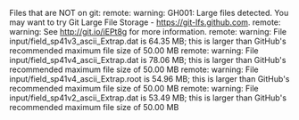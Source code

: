 Files that are NOT on git:
remote: warning: GH001: Large files detected. You may want to try Git Large File Storage - https://git-lfs.github.com.
remote: warning: See http://git.io/iEPt8g for more information.
remote: warning: File input/field_sp41v3_ascii_Extrap.dat is 64.35 MB; this is larger than GitHub's recommended maximum file size of 50.00 MB
remote: warning: File input/field_sp41v4_ascii_Extrap.dat is 78.06 MB; this is larger than GitHub's recommended maximum file size of 50.00 MB
remote: warning: File input/field_sp41v4_ascii_Extrap.root is 54.96 MB; this is larger than GitHub's recommended maximum file size of 50.00 MB
remote: warning: File input/field_sp41v2_ascii_Extrap.dat is 53.49 MB; this is larger than GitHub's recommended maximum file size of 50.00 MB
